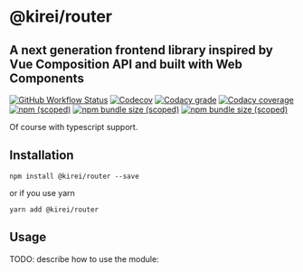 # @kirei/router
## A next generation frontend library inspired by Vue Composition API and built with Web Components
[![GitHub Workflow Status](https://img.shields.io/github/workflow/status/ifaxity/kirei/Test%20and%20Deploy?style=for-the-badge&logo=github)](https://github.com/iFaxity/kirei/actions)
[![Codecov](https://img.shields.io/codecov/c/github/ifaxity/kirei?style=for-the-badge&logo=codecov)](https://codecov.io/gh/iFaxity/kirei)
[![Codacy grade](https://img.shields.io/codacy/grade/dbdf69a34ba64733ace9d8aa204248ab?style=for-the-badge&logo=codacy)](https://app.codacy.com/manual/iFaxity/kirei/dashboard)
[![Codacy coverage](https://img.shields.io/codacy/coverage/dbdf69a34ba64733ace9d8aa204248ab?style=for-the-badge&logo=codacy)](https://app.codacy.com/manual/iFaxity/kirei/dashboard)
[![npm (scoped)](https://img.shields.io/npm/v/@kirei/router?style=for-the-badge&logo=npm)](https://npmjs.org/package/@kirei/router)
[![npm bundle size (scoped)](https://img.shields.io/bundlephobia/min/@kirei/router?label=Bundle%20size&style=for-the-badge)](https://npmjs.org/package/@kirei/router)
[![npm bundle size (scoped)](https://img.shields.io/bundlephobia/minzip/@kirei/router?label=Bundle%20size%20%28gzip%29&style=for-the-badge)](https://npmjs.org/package/@kirei/router)

Of course with typescript support.

## Installation
`npm install @kirei/router --save`

or if you use yarn

`yarn add @kirei/router`

## Usage
TODO: describe how to use the module:
